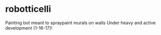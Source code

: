 # robotticelli

Painting bot meant to spraypaint murals on walls
Under heavy and active development (1-16-17)!
